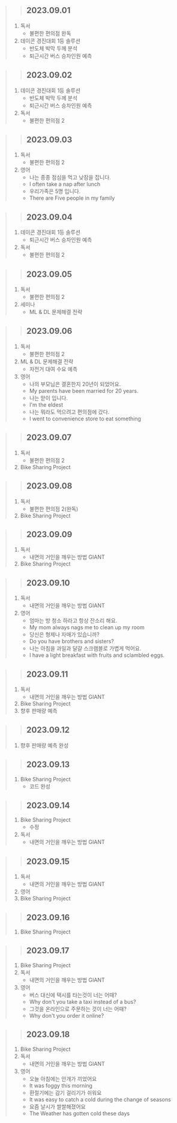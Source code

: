 > > ## 2023.09.01
> 1. 독서
>    - 불편한 편의점 완독
> 2. 데이콘 경진대회 1등 솔루션
>    - 반도체 박막 두께 분석
>    - 퇴근시간 버스 승차인원 예측

> > ## 2023.09.02
> 1. 데이콘 경진대회 1등 솔루션
>    - 반도체 박막 두께 분석
>    - 퇴근시간 버스 승차인원 예측
> 2. 독서
>    - 불편한 편의점 2

> > ## 2023.09.03
> 1. 독서
>    - 불편한 편의점 2
> 2. 영어
>    - 나는 종종 점심을 먹고 낮잠을 잡니다.
>    - I often take a nap after lunch
>    - 우리가족은 5명 입니다.
>    - There are Five people in my family

> > ## 2023.09.04
> 1. 데이콘 경진대회 1등 솔루션
>    - 퇴근시간 버스 승차인원 예측
> 2. 독서
>    - 불편한 편의점 2

> > ## 2023.09.05
> 1. 독서
>    - 불편한 편의점 2
> 2. 세미나
>    - ML & DL 문제해결 전략

> > ## 2023.09.06
> 1. 독서
>    - 불편한 편의점 2
> 2. ML & DL 문제해결 전략
>    - 자전거 대여 수요 예측
> 3. 영어
>    - 나의 부모님은 결혼한지 20년이 되었어요.
>    - My parents have been married for 20 years.
>    - 나는 맏이 입니다.
>    - I'm the eldest
>    - 나는 뭐라도 먹으려고 편의점에 갔다.
>    - I went to convenience store to eat something

> > ## 2023.09.07
> 1. 독서
>    - 불편한 편의점 2
> 2. Bike Sharing Project

> > ## 2023.09.08
> 1. 독서
>    - 불편한 편의점 2(완독)
> 2. Bike Sharing Project

> > ## 2023.09.09
> 1. 독서
>    - 내면의 거인을 깨우는 방법 GIANT
> 2. Bike Sharing Project

> > ## 2023.09.10
> 1. 독서
>    - 내면의 거인을 깨우는 방법 GIANT
> 2. 영어
>    - 엄마는 방 청소 하라고 항상 잔소리 해요.
>    - My mom always nags me to clean up my room
>    - 당신은 형제나 자매가 있습니까?
>    - Do you have brothers and sisters?
>    - 나는 아침을 과일과 달걀 스크램블로 가볍게 먹어요.
>    - I have a light breakfast with fruits and sclambled eggs.

> > ## 2023.09.11
> 1. 독서
>    - 내면의 거인을 깨우는 방법 GIANT
> 2. Bike Sharing Project
> 3. 향후 판매량 예측

> > ## 2023.09.12
> 1. 향후 판매량 예측 완성

> > ## 2023.09.13
> 1. Bike Sharing Project
>    - 코드 완성

> > ## 2023.09.14
> 1. Bike Sharing Project
>    - 수정
> 2. 독서
>    - 내면의 거인을 깨우는 방법 GIANT

> > ## 2023.09.15
> 1. 독서
>    - 내면의 거인을 깨우는 방법 GIANT
> 2. 영어
> 3. Bike Sharing Project

> > ## 2023.09.16
> 1. Bike Sharing Project

> > ## 2023.09.17
> 1. Bike Sharing Project
> 2. 독서
>    - 내면의 거인을 깨우는 방법 GIANT
> 3. 영어
>    - 버스 대신에 택시를 타는것이 너는 어때?
>    - Why don't you take a taxi instead of a bus?
>    - 그것을 온라인으로 주문하는 것이 너는 어때?
>    - Why don't you order it online?

> > ## 2023.09.18
> 1. Bike Sharing Project
> 2. 독서
>    - 내면의 거인을 깨우는 방법 GIANT
> 3. 영어
>    - 오늘 아침에는 안개가 끼었어요
>    - It was foggy this morning
>    - 환절기에는 감기 걸리기가 쉬워요
>    - It was easy to catch a cold during the change of seasons
>    - 요즘 날시가 쌀쌀해졌어요
>    - The Weather has gotten cold these days
